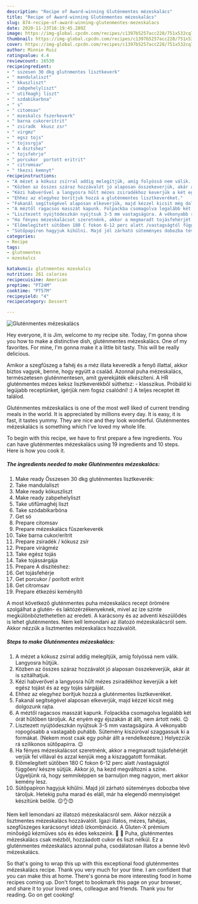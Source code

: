 ```yaml
---
description: "Recipe of Award-winning Gluténmentes mézeskalács"
title: "Recipe of Award-winning Gluténmentes mézeskalács"
slug: 874-recipe-of-award-winning-glutenmentes-mezeskalacs
date: 2020-11-23T16:19:45.289Z
image: https://img-global.cpcdn.com/recipes/c1397b5257acc228/751x532cq70/glutenmentes-mezeskalacs-recept-foto.jpg
thumbnail: https://img-global.cpcdn.com/recipes/c1397b5257acc228/751x532cq70/glutenmentes-mezeskalacs-recept-foto.jpg
cover: https://img-global.cpcdn.com/recipes/c1397b5257acc228/751x532cq70/glutenmentes-mezeskalacs-recept-foto.jpg
author: Minnie Ruiz
ratingvalue: 4.4
reviewcount: 16530
recipeingredient:
- " sszesen 30 dkg glutnmentes lisztkeverk"
- " mandulaliszt"
- " kkuszliszt"
- " zabpehelyliszt"
- " utifmaghj liszt"
- " szdabikarbna"
- " s"
- " citomsav"
- " mzeskalcs fszerkeverk"
- " barna cukoreritrit"
- " zsiradk  kkusz zsr"
- " virgmz"
- " egsz tojs"
- " tojssrgja"
- " A dsztshez"
- " tojsfehrje"
- " porcukor  portott eritrit"
- " citromsav"
- " tkezsi kemnyt"
recipeinstructions:
- "A mézet a kókusz zsírral addig melegítjük, amíg folyóssá nem válik. Langyosra hűtjük."
- "Közben az összes száraz hozzávalót jó alaposan összekeverjük, akár át is szitálhatjuk."
- "Kézi habverővel a langyosra hűlt mézes zsiradékhoz keverjük a két egész tojást és az egy tojás sárgáját."
- "Ehhez az elegyhez borítjuk hozzá a gluténmentes lisztkeveréket."
- "Fakanál segítségével alaposan elkeverjük, majd kézzel kicsit még dolgozunk rajta."
- "A méztől ragacsos masszát kapunk. Folpackba csomagolva legalább két órát hűtőben tároljuk. Az enyém egy éjszakán át állt, nem ártott neki. 😉"
- "Lisztezett nyújtódeszkán nyújtsuk 3-5 mm vastagságúra. A vékonyabb ropogósabb a vastagabb puhább. Sütemény kiszúróval szaggassuk ki a formákat. (Nekem most csak egy pohár állt a rendelkezésre.) Helyezzük rá szilikonos sütőpapírra. 😉"
- "Ha fényes mézeskalácsot szeretnénk, akkor a megmaradt tojásfehérjét verjük fel villával és azzal kenjük meg a kiszaggatott formákat."
- "Előmelegített sütőben 180 C fokon 6-12 perc alatt /vastagságtól függően/ készre sütjük. Akkor jó, ha kezd megváltozni a színe. Ügyeljünk rá, hogy semmiképpen se barnuljon meg nagyon, mert akkor kemény lesz."
- "Sütőpapíron hagyjuk kihűlni. Majd jól zárható süteményes dobozba téve tároljuk. Hetekig puha marad és eláll, már ha elegendő mennyiséget készítünk belőle. 😉👌😊"
categories:
- Recipe
tags:
- glutnmentes
- mzeskalcs

katakunci: glutnmentes mzeskalcs 
nutrition: 261 calories
recipecuisine: American
preptime: "PT24M"
cooktime: "PT57M"
recipeyield: "4"
recipecategory: Dessert

---
```



![Gluténmentes mézeskalács](https://img-global.cpcdn.com/recipes/c1397b5257acc228/751x532cq70/glutenmentes-mezeskalacs-recept-foto.jpg)

Hey everyone, it is Jim, welcome to my recipe site. Today, I'm gonna show you how to make a distinctive dish, gluténmentes mézeskalács. One of my favorites. For mine, I'm gonna make it a little bit tasty. This will be really delicious.

Amikor a szegfűszeg a fahéj és a méz illata keveredik a fenyő illattal, akkor biztos vagyok, benne, hogy együtt a család. Azonnal puha mézeskalács, természetesen gluténmentesen, amit gyerekjáték elkészíteni. A HR gluténmentes mézes keksz lisztkeverékből süthetsz: - klasszikus. Próbáld ki legújabb receptünket, ígérjük nem fogsz csalódni! :) A teljes receptet itt találod.

Gluténmentes mézeskalács is one of the most well liked of current trending meals in the world. It is appreciated by millions every day. It is easy, it is fast, it tastes yummy. They are nice and they look wonderful. Gluténmentes mézeskalács is something which I've loved my whole life.


To begin with this recipe, we have to first prepare a few ingredients. You can have gluténmentes mézeskalács using 19 ingredients and 10 steps. Here is how you cook it.

<!--inarticleads1-->

##### The ingredients needed to make Gluténmentes mézeskalács:

1. Make ready  Összesen 30 dkg gluténmentes lisztkeverék:
1. Take  mandulaliszt
1. Make ready  kókuszliszt
1. Make ready  zabpehelyliszt
1. Take  utifűmaghéj liszt
1. Take  szódabikarbóna
1. Get  só
1. Prepare  citomsav
1. Prepare  mézeskalács fűszerkeverék
1. Take  barna cukor/eritrit
1. Prepare  zsiradék / kókusz zsír
1. Prepare  virágméz
1. Take  egész tojás
1. Take  tojássárgája
1. Prepare  A díszítéshez:
1. Get  tojásfehérje
1. Get  porcukor / porított eritrit
1. Get  citromsav
1. Prepare  étkezési keményítő


A most következő gluténmentes puha mézeskalács recept örömére szolgálhat a glutén- és laktózérzékenyeknek, mivel az íze szinte megkülönböztethetetlen az eredeti. A karácsony és az adventi készülődés is lehet gluténmentes. Nem kell lemondani az illatozó mézeskalácsról sem. Akkor nézzük a lisztmentes mézeskalács hozzávalóit. 

<!--inarticleads2-->

##### Steps to make Gluténmentes mézeskalács:

1. A mézet a kókusz zsírral addig melegítjük, amíg folyóssá nem válik. Langyosra hűtjük.
1. Közben az összes száraz hozzávalót jó alaposan összekeverjük, akár át is szitálhatjuk.
1. Kézi habverővel a langyosra hűlt mézes zsiradékhoz keverjük a két egész tojást és az egy tojás sárgáját.
1. Ehhez az elegyhez borítjuk hozzá a gluténmentes lisztkeveréket.
1. Fakanál segítségével alaposan elkeverjük, majd kézzel kicsit még dolgozunk rajta.
1. A méztől ragacsos masszát kapunk. Folpackba csomagolva legalább két órát hűtőben tároljuk. Az enyém egy éjszakán át állt, nem ártott neki. 😉
1. Lisztezett nyújtódeszkán nyújtsuk 3-5 mm vastagságúra. A vékonyabb ropogósabb a vastagabb puhább. Sütemény kiszúróval szaggassuk ki a formákat. (Nekem most csak egy pohár állt a rendelkezésre.) Helyezzük rá szilikonos sütőpapírra. 😉
1. Ha fényes mézeskalácsot szeretnénk, akkor a megmaradt tojásfehérjét verjük fel villával és azzal kenjük meg a kiszaggatott formákat.
1. Előmelegített sütőben 180 C fokon 6-12 perc alatt /vastagságtól függően/ készre sütjük. Akkor jó, ha kezd megváltozni a színe. Ügyeljünk rá, hogy semmiképpen se barnuljon meg nagyon, mert akkor kemény lesz.
1. Sütőpapíron hagyjuk kihűlni. Majd jól zárható süteményes dobozba téve tároljuk. Hetekig puha marad és eláll, már ha elegendő mennyiséget készítünk belőle. 😉👌😊


Nem kell lemondani az illatozó mézeskalácsról sem. Akkor nézzük a lisztmentes mézeskalács hozzávalóit. Igazi illatos, mézes, fahéjas, szegfűszeges karácsonyt idéző ízkombináció. A Gluten-X prémium minőségű kézműves sós és édes kekszeink.   Puha, gluténmentes mézeskalács csak mézből, hozzáadott cukor és liszt nélkül. Ez a gluténmentes mézeskalács azonnal puha, csodálatosan illatos a benne lévő mézeskalács. 

So that's going to wrap this up with this exceptional food gluténmentes mézeskalács recipe. Thank you very much for your time. I am confident that you can make this at home. There's gonna be more interesting food in home recipes coming up. Don't forget to bookmark this page on your browser, and share it to your loved ones, colleague and friends. Thank you for reading. Go on get cooking!
